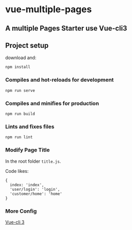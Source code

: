 # vue-multiple-pages

## A multiple Pages Starter use Vue-cli3

## Project setup

download and:

```
npm install
```
### Compiles and hot-reloads for development
```
npm run serve
```


### Compiles and minifies for production
```
npm run build
```

### Lints and fixes files
```
npm run lint
```

### Modify Page Title

In the root folder `title.js`.

Code likes:

```
{
  index: 'index',
  'user/login': 'login',
  'customer/home': 'home'
}
```

### More Config

[Vue-cli 3](https://cli.vuejs.org/)